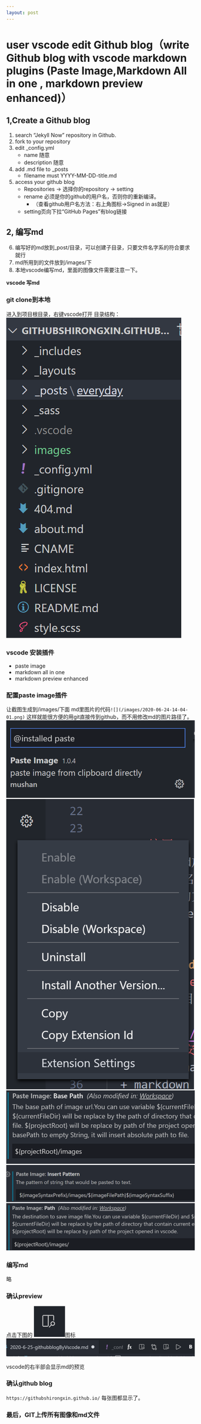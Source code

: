 ```yaml
---
layout: post
---
```


# user vscode edit Github blog（write Github blog with vscode markdown plugins (Paste Image,Markdown All in one , markdown preview enhanced)）

## 1,Create a Github blog
1. search “Jekyll Now” repository in Github.
2. fork to your repository
3. edit _config.yml
   + name 随意
   + description 随意
4. add .md file to _posts
   + filename must YYYY-MM-DD-title.md
5. access your  github blog
   + Repositories → 选择你的repository → setting
   + rename 必须是你的github的用户名，否则你的重新编译。
      + （查看github用户名方法：右上角图标→Signed in as就是）
   + setting页向下拉“GitHub Pages”有blog链接



## 2, 编写md
6. 编写好的md放到_post/目录，可以创建子目录，只要文件名字系的符合要求就行
7. md所用到的文件放到/images/下
8. 本地vscode编写md，里面的图像文件需要注意一下。

**vscode 写md**
### git clone到本地
进入到项目根目录，右键vscode打开
目录结构：
 ![](/images/2020-06-24-14-03-23.png)
### vscode 安装插件
  + paste image
  + markdown all in one
  + markdown preview enhanced

### 配置paste image插件
让截图生成到/images/下面
md里图片的代码`![](/images/2020-06-24-14-04-01.png)`
这样就能很方便的用git直接传到github，而不用修改md的图片路径了。
![](/images/2020-06-24-14-04-01.png)
![](/images/2020-06-24-14-04-13.png)
![](/images/2020-06-24-14-04-44.png)
![](/images/2020-06-24-14-04-59.png)
![](/images/2020-06-24-14-05-22.png)

### 编写md
略

### 确认preview
点击下图的 ![](/images/2020-06-24-14-07-47.png)图标
![](/images/2020-06-24-14-07-29.png)

vscode的右半部会显示md的预览


### 确认github blog
`https://githubshirongxin.github.io/`
每张图都显示了。

### 最后，GIT上传所有图像和md文件